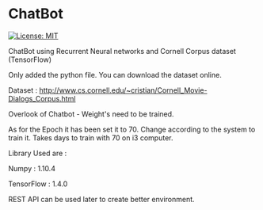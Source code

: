 # ChatBot

[![License: MIT](https://img.shields.io/badge/License-MIT-yellow.svg)](https://github.com/bigmb/ChatBot/blob/master/LICENSE)

ChatBot using Recurrent Neural networks and Cornell Corpus dataset (TensorFlow)

Only added the python file. You can download the dataset online.

Dataset : http://www.cs.cornell.edu/~cristian/Cornell_Movie-Dialogs_Corpus.html

Overlook of Chatbot - Weight's need to be trained.

As for the Epoch it has been set it to 70.
Change according to the system to train it. 
Takes days to train with 70 on i3 computer.

Library Used are :

Numpy : 1.10.4

TensorFlow : 1.4.0

REST API can be used later to create better environment. 
